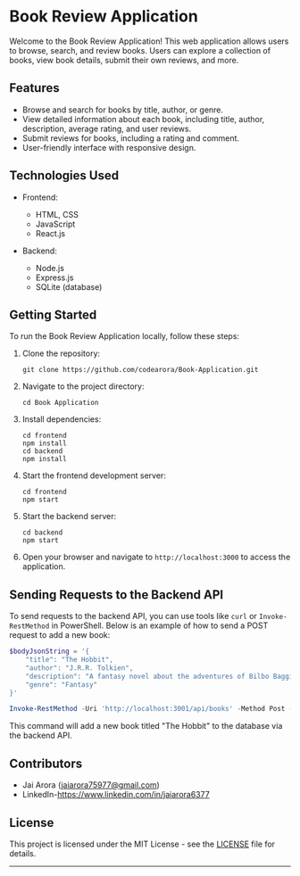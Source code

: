 # Book Review Application

Welcome to the Book Review Application! This web application allows users to browse, search, and review books. Users can explore a collection of books, view book details, submit their own reviews, and more.

## Features

- Browse and search for books by title, author, or genre.
- View detailed information about each book, including title, author, description, average rating, and user reviews.
- Submit reviews for books, including a rating and comment.
- User-friendly interface with responsive design.

## Technologies Used

- Frontend:
  - HTML, CSS
  - JavaScript
  - React.js

- Backend:
  - Node.js
  - Express.js
  - SQLite (database)

## Getting Started

To run the Book Review Application locally, follow these steps:

1. Clone the repository:

   ```
   git clone https://github.com/codearora/Book-Application.git
   ```

2. Navigate to the project directory:

   ```
   cd Book Application
   ```

3. Install dependencies:

   ```
   cd frontend
   npm install
   cd backend
   npm install
   ```

4. Start the frontend development server:

   ```
   cd frontend
   npm start
   ```

5. Start the backend server:

   ```
   cd backend
   npm start
   ```

6. Open your browser and navigate to `http://localhost:3000` to access the application.

## Sending Requests to the Backend API

To send requests to the backend API, you can use tools like `curl` or `Invoke-RestMethod` in PowerShell. Below is an example of how to send a POST request to add a new book:

```powershell
$bodyJsonString = '{
    "title": "The Hobbit",
    "author": "J.R.R. Tolkien",
    "description": "A fantasy novel about the adventures of Bilbo Baggins.",
    "genre": "Fantasy"
}'

Invoke-RestMethod -Uri 'http://localhost:3001/api/books' -Method Post -Body $bodyJsonString -ContentType 'application/json'
```

This command will add a new book titled "The Hobbit" to the database via the backend API.

## Contributors

- Jai Arora (jaiarora75977@gmail.com)
- LinkedIn-https://www.linkedin.com/in/jaiarora6377

## License

This project is licensed under the MIT License - see the [LICENSE](LICENSE) file for details.

---
